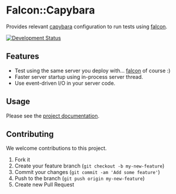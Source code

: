 # Falcon::Capybara

Provides relevant [capybara](https://github.com/teamcapybara/capybara) configuration to run tests using [falcon](https://github.com/socketry/falcon).

[![Development Status](https://github.com/socketry/falcon-capybara/workflows/Test/badge.svg)](https://github.com/socketry/falcon-capybara/actions?workflow=Test)

## Features

  - Test using the same server you deploy with... [falcon](https://github.com/socketry/falcon) of course :)
  - Faster server startup using in-process server thread.
  - Use event-driven I/O in your server code.

## Usage

Please see the [project documentation](https://socketry.github.io/falcon-capybara).

## Contributing

We welcome contributions to this project.

1.  Fork it
2.  Create your feature branch (`git checkout -b my-new-feature`)
3.  Commit your changes (`git commit -am 'Add some feature'`)
4.  Push to the branch (`git push origin my-new-feature`)
5.  Create new Pull Request
